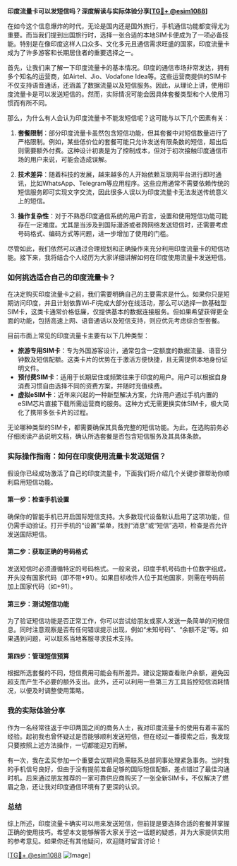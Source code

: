 **印度流量卡可以发短信吗？深度解读与实际体验分享[[TG💪+ @esim1088](https://t.me/s/esim1088)]**

在如今这个信息爆炸的时代，无论是国内还是国外旅行，手机通信功能都变得尤为重要。而当我们提到出国旅行时，选择一张合适的本地SIM卡便成为了一项必备技能。特别是在像印度这样人口众多、文化多元且通信需求旺盛的国家，印度流量卡成为了许多游客和长期居住者的重要选择之一。

首先，让我们来了解一下印度流量卡的基本情况。印度的通信市场非常发达，拥有多个知名的运营商，如Airtel、Jio、Vodafone Idea等。这些运营商提供的SIM卡不仅支持语音通话，还涵盖了数据流量以及短信服务。因此，从理论上讲，使用印度流量卡是可以发送短信的。然而，实际情况可能会因具体套餐类型和个人使用习惯而有所不同。

那么，为什么有人会认为印度流量卡不能发短信呢？这可能与以下几个因素有关：

1. **套餐限制**：部分印度流量卡虽然包含短信功能，但其套餐中对短信数量进行了严格限制。例如，某些低价位的套餐可能只允许发送有限条数的短信，超出后则需要额外付费。这种设计初衷是为了控制成本，但对于初次接触印度通信市场的用户来说，可能会造成误解。

2. **技术差异**：随着科技的发展，越来越多的人开始依赖互联网平台进行即时通讯，比如WhatsApp、Telegram等应用程序。这些应用通常不需要依赖传统的短信服务即可实现文字交流，因此很多人误以为印度流量卡无法发送传统意义上的短信。

3. **操作复杂性**：对于不熟悉印度通信系统的用户而言，设置和使用短信功能可能存在一定难度。尤其是当涉及到国际漫游或者跨网络发送短信时，还需要考虑号码格式、编码方式等问题，进一步增加了使用的门槛。

尽管如此，我们依然可以通过合理规划和正确操作来充分利用印度流量卡的短信功能。接下来，我将结合个人经历为大家详细讲解如何在印度使用流量卡发送短信。

### 如何挑选适合自己的印度流量卡？

在决定购买印度流量卡之前，我们需要明确自己的主要需求是什么。如果你只是短期访问印度，并且计划依靠Wi-Fi完成大部分在线活动，那么可以选择一款基础型SIM卡，这类卡通常价格低廉，仅提供基本的数据连接服务。但如果希望获得更全面的功能，包括高速上网、语音通话以及短信支持，则应优先考虑综合型套餐。

目前市面上常见的印度流量卡主要有以下几种类型：
- **旅游专用SIM卡**：专为外国游客设计，通常包含一定额度的数据流量、语音分钟数及短信配额。这类卡片的优势在于激活方便快捷，且无需提供本地身份证明文件。
- **预付费SIM卡**：适用于长期居住或频繁往来于印度的用户。用户可以根据自身消费习惯自由选择不同的资费方案，并随时充值续费。
- **虚拟eSIM卡**：近年来兴起的一种新型解决方案，允许用户通过手机内置的eSIM芯片直接下载所需运营商的服务。这种方式无需更换实体SIM卡，极大简化了携带多张卡片的过程。

无论哪种类型的SIM卡，都需要确保其具备完整的短信功能。为此，在选购前务必仔细阅读产品说明文档，确认所选套餐是否包含短信服务及其具体条款。

### 实际操作指南：如何在印度使用流量卡发送短信？

假设你已经成功激活了自己的印度流量卡，下面我们将介绍几个关键步骤帮助你顺利启用短信功能。

#### 第一步：检查手机设置
确保你的智能手机已开启国际短信支持。大多数现代设备默认启用了这项功能，但仍需手动验证。打开手机的“设置”菜单，找到“消息”或“短信”选项，检查是否允许发送国际短信。

#### 第二步：获取正确的号码格式
发送短信时必须遵循特定的号码格式。一般来说，印度手机号码由十位数字组成，开头没有国家代码（即不带+91）。如果目标收件人位于其他国家，则需在号码前加上国家代码（如+91）。

#### 第三步：测试短信功能
为了验证短信功能是否正常工作，你可以尝试给朋友或家人发送一条简单的问候信息。同时注意观察是否有任何错误提示出现，例如“未知号码”、“余额不足”等。如果遇到问题，可以联系当地客服寻求技术支持。

#### 第四步：管理短信预算
根据所选套餐的不同，短信费用可能会有所差异。建议定期查看账户余额，避免因超支而产生不必要的额外支出。此外，还可以利用一些第三方工具监控短信消耗情况，以便及时调整使用策略。

### 我的实际体验分享

作为一名经常往返于中印两国之间的商务人士，我对印度流量卡的使用有着丰富的经验。起初我也曾怀疑过是否能够顺利发送短信，但在经过一番摸索之后，我发现只要按照上述方法操作，一切都能迎刃而解。

有一次，我在孟买参加一个重要会议期间急需联系总部同事处理紧急事务。当时我的手机信号良好，但由于没有提前准备足够的国际短信配额，差点错过了最佳沟通时机。后来通过朋友推荐的一家可靠供应商购买了一张全新SIM卡，不仅解决了燃眉之急，还让我对印度通信环境有了更深的认识。

### 总结

综上所述，印度流量卡确实可以用来发送短信，但前提是要选择合适的套餐并掌握正确的使用技巧。希望本文能够解答大家关于这一话题的疑惑，并为大家提供实用的参考意见。如果你还有其他疑问，欢迎随时留言讨论！

[[TG💪+ @esim1088](https://t.me/s/esim1088) ![Image](https://i.postimg.cc/4NQfJmqS/Snipaste-2025-05-13-00-14-12.png)]